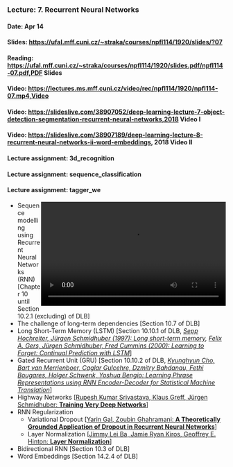 ### Lecture: 7. Recurrent Neural Networks
#### Date: Apr 14
#### Slides: https://ufal.mff.cuni.cz/~straka/courses/npfl114/1920/slides/?07
#### Reading: https://ufal.mff.cuni.cz/~straka/courses/npfl114/1920/slides.pdf/npfl114-07.pdf,PDF Slides
#### Video: https://lectures.ms.mff.cuni.cz/video/rec/npfl114/1920/npfl114-07.mp4,Video
#### Video: https://slideslive.com/38907052/deep-learning-lecture-7-object-detection-segmentation-recurrent-neural-networks,2018 Video I
#### Video: https://slideslive.com/38907189/deep-learning-lecture-8-recurrent-neural-networks-ii-word-embeddings, 2018 Video II
#### Lecture assignment: 3d_recognition
#### Lecture assignment: sequence_classification
#### Lecture assignment: tagger_we

<video width="426" height="240" controls style="float: right">
  <source src="https://lectures.ms.mff.cuni.cz/video/rec/npfl114/1920/npfl114-07.mp4" type="video/mp4">
</video>

- Sequence modelling using Recurrent Neural Networks (RNN) [Chapter 10 until Section 10.2.1 (excluding) of DLB]
- The challenge of long-term dependencies [Section 10.7 of DLB]
- Long Short-Term Memory (LSTM) [Section 10.10.1 of DLB, *[Sepp Hochreiter, Jürgen Schmidhuber (1997): Long short-term memory](http://www.bioinf.jku.at/publications/older/2604.pdf), [Felix A. Gers, Jürgen Schmidhuber, Fred Cummins (2000): Learning to Forget: Continual Prediction with LSTM](ftp://ftp.idsia.ch/pub/juergen/FgGates-NC.pdf)*]
- Gated Recurrent Unit (GRU) [Section 10.10.2 of DLB, *[Kyunghyun Cho, Bart van Merrienboer, Caglar Gulcehre, Dzmitry Bahdanau, Fethi Bougares, Holger Schwenk, Yoshua Bengio: Learning Phrase Representations using RNN Encoder-Decoder for Statistical Machine Translation](https://arxiv.org/abs/1406.1078)*]
- Highway Networks [[Rupesh Kumar Srivastava, Klaus Greff, Jürgen Schmidhuber: **Training Very Deep Networks**](https://arxiv.org/abs/1507.06228)]
- RNN Regularization
  - Variational Dropout [[Yarin Gal, Zoubin Ghahramani: **A Theoretically Grounded Application of Dropout in Recurrent Neural Networks**](https://arxiv.org/abs/1512.05287)]
  - Layer Normalization [[Jimmy Lei Ba, Jamie Ryan Kiros, Geoffrey E. Hinton: **Layer Normalization**](https://arxiv.org/abs/1607.06450)]
- Bidirectional RNN [Section 10.3 of DLB]
- Word Embeddings [Section 14.2.4 of DLB]

<div style="clear: both"></div>
